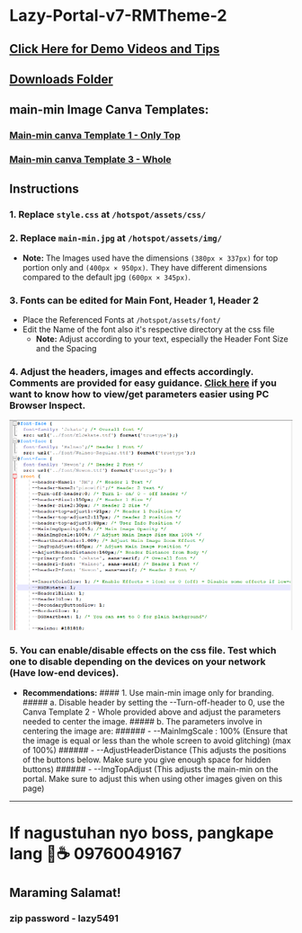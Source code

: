# Lazy-Portal-v7-RMTheme-2

## [Click Here for Demo Videos and Tips](https://1drv.ms/f/s!AudVBigMgximj9QHjyOKfstjMwQ5NQ?e=YQ2oCk)

## [Downloads Folder](https://1drv.ms/f/s!AudVBigMgximj9QGwv3MwJ3fomFdzQ?e=TT6ttJ) 


## main-min Image Canva Templates:

### [Main-min canva Template 1 - Only Top](https://www.canva.com/design/DAGIJDVpBbw/-p_QgYGILMwf7lAiWbmQww/view?utm_content=DAGIJDVpBbw&utm_campaign=designshare&utm_medium=link&utm_source=publishsharelink&mode=preview)
        
### [Main-min canva Template 3 - Whole](https://www.canva.com/design/DAGJcFIqoeo/R7V45gM_zOol4vwTgUuuUQ/view?utm_content=DAGJcFIqoeo&utm_campaign=designshare&utm_medium=link&utm_source=publishsharelink&mode=preview)


## Instructions

### 1. Replace `style.css` at `/hotspot/assets/css/`

### 2. Replace `main-min.jpg` at `/hotspot/assets/img/`
   - **Note:** The Images used have the dimensions ``(380px × 337px)`` for top portion only and ``(400px × 950px)``. They have different dimensions compared to the default jpg ``(600px × 345px)``.

### 3. Fonts can be edited for Main Font, Header 1, Header 2
   - Place the Referenced Fonts at `/hotspot/assets/font/`
   - Edit the Name of the font also it's respective directory at the css file
     - **Note:** 
     	Adjust according to your text, especially the Header Font Size and the Spacing

### 4. Adjust the headers, images and effects accordingly. Comments are provided for easy guidance. [Click here](https://1drv.ms/v/s!AudVBigMgximj9IrItSNTz_V5x7s2w) if you want to know how to view/get parameters easier using PC Browser Inspect. 

![Example Image](https://github.com/RMBDon/Lazy-Portal-v7-RMTheme-2/blob/main/Parameters.png)

### 5. You can enable/disable effects on the css file. Test which one to disable depending on the devices on your network (Have low-end devices).
   - **Recommendations:** #### 1. Use main-min image only for branding.
                                     ##### a. Disable header by setting the --Turn-off-header to 0, use the Canva Template 2 - Whole provided above and adjust the parameters needed to center the image.
                                     ##### b. The parameters involve in centering the image are:
                                             ###### -  --MainImgScale : 100% (Ensure that the image is equal or less than the whole screen to avoid glitching) (max of 100%)
                                             ###### -  --AdjustHeaderDistance (This adjusts the positions of the buttons below. Make sure you give enough space for hidden buttons)
                                             ###### -  --ImgTopAdjust (This adjusts the main-min on the portal. Make sure to adjust this when using other images given on this page)
---

# If nagustuhan nyo boss, pangkape lang 🤣☕️ 09760049167  
## Maraming Salamat!

### zip password - lazy5491
